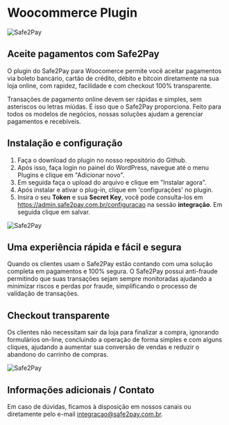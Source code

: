 
# Woocommerce Plugin

![Safe2Pay](https://safe2pay.com.br/static/img/banner-github.png)


## Aceite pagamentos com Safe2Pay

O plugin do Safe2Pay para Woocomerce permite você aceitar pagamentos via boleto bancário, cartão de crédito, débito e bitcoin diretamente na sua loja online, com rapidez, facilidade e com checkout 100% transparente.

Transações de pagamento online devem ser rápidas e simples, sem asteriscos ou letras miúdas. É isso que o Safe2Pay proporciona. Feito para todos os modelos de negócios, nossas soluções ajudam a gerenciar pagamentos e recebíveis.


## Instalação e configuração

1. Faça o download do plugin no nosso repositório do Github.
2. Após isso, faça login no painel do WordPress, navegue até o menu Plugins e clique em "Adicionar novo".
3. Em seguida faça o upload do arquivo e clique em "Instalar agora".
4. Após instalar e ativar o plug-in, clique em 'configurações' no plugin.
5. Insira o seu **Token** e sua **Secret Key**, você pode consulta-los em https://admin.safe2pay.com.br/configuracao na sessão **integração**. Em seguida clique em salvar.

![Safe2Pay](https://s2p.hml.safe2pay.com.br/images/woocomerce/config.png)

##  Uma experiência rápida e fácil e segura

Quando os clientes usam o Safe2Pay estão contando com uma solução completa em pagamentos e 100% segura. O Safe2Pay possui anti-fraude permitindo que suas transações sejam sempre monitoradas ajudando a minimizar riscos e perdas por fraude, simplificando o processo de validação de transações.

##  Checkout transparente

Os clientes não necessitam sair da loja para finalizar a compra, ignorando formulários on-line, concluindo a operação de forma simples e com alguns cliques, ajudando a aumentar sua conversão de vendas e reduzir o abandono do carrinho de compras.

![Safe2Pay](https://s2p.hml.safe2pay.com.br/images/woocomerce/paymentprocess.gif)

## Informações adicionais / Contato

Em caso de dúvidas, ficamos à disposição em nossos canais ou diretamente pelo e-mail integracao@safe2pay.com.br. 
